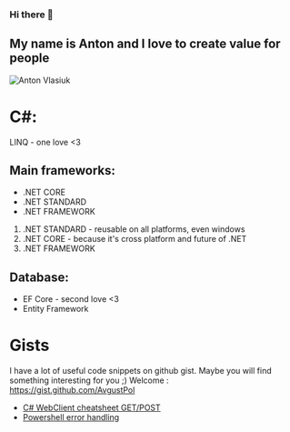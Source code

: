 ### Hi there 👋
## My name is Anton and I love to create value for people 

![Anton Vlasiuk](https://github.com/AvgustPol/AvgustPol/blob/main/images/anton%20vlasiuk.jpg?raw=true)


# C#: 

LINQ - one love <3 

## Main frameworks: 
- .NET CORE 
- .NET STANDARD
- .NET FRAMEWORK

1) .NET STANDARD - reusable on all platforms, even windows 
2) .NET CORE - because it's cross platform and future of .NET 
3) .NET FRAMEWORK

## Database:
- EF Core - second love <3 
- Entity Framework 




# Gists 
I have a lot of useful code snippets on github gist. Maybe you will find something interesting for you ;)
Welcome : 
https://gist.github.com/AvgustPol

- [C# WebClient cheatsheet GET/POST](https://gist.github.com/AvgustPol/8e14a07862ae5d804b8b7a10398c681d)
- [Powershell error handling](https://gist.github.com/AvgustPol/294a11703860c08ab2c5fdcb5d8718b0)

